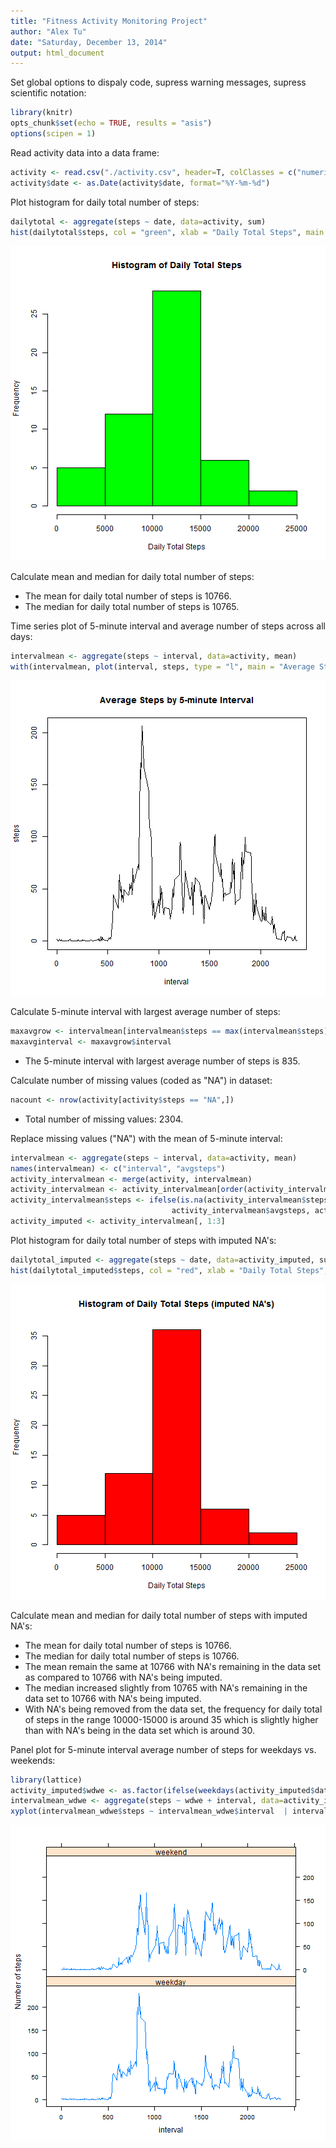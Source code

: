 ```yaml
---
title: "Fitness Activity Monitoring Project"
author: "Alex Tu"
date: "Saturday, December 13, 2014"
output: html_document
---
```


Set global options to dispaly code, supress warning messages, supress scientific notation:


```r
library(knitr)
opts_chunk$set(echo = TRUE, results = "asis")
options(scipen = 1)
```


Read activity data into a data frame:


```r
activity <- read.csv("./activity.csv", header=T, colClasses = c("numeric", "character", "numeric"))
activity$date <- as.Date(activity$date, format="%Y-%m-%d")
```


Plot histogram for daily total number of steps:


```r
dailytotal <- aggregate(steps ~ date, data=activity, sum)
hist(dailytotal$steps, col = "green", xlab = "Daily Total Steps", main = "Histogram of Daily Total Steps")
```

![plot of chunk unnamed-chunk-2](figure/unnamed-chunk-2-1.png) 


Calculate mean and median for daily total number of steps:


- The mean for daily total number of steps is 10766. 
- The median for daily total number of steps is 10765. 


Time series plot of 5-minute interval and average number of steps across all days:


```r
intervalmean <- aggregate(steps ~ interval, data=activity, mean)
with(intervalmean, plot(interval, steps, type = "l", main = "Average Steps by 5-minute Interval"))
```

![plot of chunk unnamed-chunk-4](figure/unnamed-chunk-4-1.png) 


Calculate 5-minute interval with largest average number of steps:


```r
maxavgrow <- intervalmean[intervalmean$steps == max(intervalmean$steps),]
maxavginterval <- maxavgrow$interval
```
- The 5-minute interval with largest average number of steps is 835.


Calculate number of missing values (coded as "NA") in dataset:


```r
nacount <- nrow(activity[activity$steps == "NA",])
```
- Total number of missing values: 2304.


Replace missing values ("NA") with the mean of 5-minute interval:


```r
intervalmean <- aggregate(steps ~ interval, data=activity, mean)
names(intervalmean) <- c("interval", "avgsteps")
activity_intervalmean <- merge(activity, intervalmean)
activity_intervalmean <- activity_intervalmean[order(activity_intervalmean$date),]
activity_intervalmean$steps <- ifelse(is.na(activity_intervalmean$steps), 
                                    activity_intervalmean$avgsteps, activity_intervalmean$steps)
activity_imputed <- activity_intervalmean[, 1:3]
```


Plot histogram for daily total number of steps with imputed NA's:


```r
dailytotal_imputed <- aggregate(steps ~ date, data=activity_imputed, sum)
hist(dailytotal_imputed$steps, col = "red", xlab = "Daily Total Steps", main = "Histogram of Daily Total Steps (imputed NA's)")
```

![plot of chunk unnamed-chunk-8](figure/unnamed-chunk-8-1.png) 


Calculate mean and median for daily total number of steps with imputed NA's:


- The mean for daily total number of steps is 10766. 
- The median for daily total number of steps is 10766. 
- The mean remain the same at 10766 with NA's remaining in the data set as compared to 10766 with NA's being imputed.
- The median increased slightly from 10765 with NA's remaining in the data set to 10766 with NA's being imputed.
- With NA's being removed from the data set, the frequency for daily total of steps in the range 10000-15000 is around 35 which is slightly higher than with NA's being in the data set which is around 30.

Panel plot for 5-minute interval average number of steps for weekdays vs. weekends:


```r
library(lattice)
activity_imputed$wdwe <- as.factor(ifelse(weekdays(activity_imputed$date) %in% c("Saturday","Sunday"), "weekend", "weekday"))
intervalmean_wdwe <- aggregate(steps ~ wdwe + interval, data=activity_imputed, FUN = mean)
xyplot(intervalmean_wdwe$steps ~ intervalmean_wdwe$interval  | intervalmean_wdwe$wdwe, type = "l", xlab = "interval", ylab = "Number of steps", layout = c(1, 2))
```

![plot of chunk unnamed-chunk-10](figure/unnamed-chunk-10-1.png) 

                            
                            


